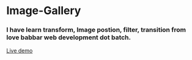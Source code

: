 # Image-Gallery

### I have learn transform, Image postion, filter, transition from love babbar web development dot batch.

<a href="https://sahilaghara1911.github.io/Image-Gallery/">Live demo</a>
